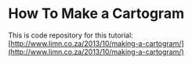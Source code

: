 # How To Make a Cartogram

This is code repository for this tutorial: [http://www.limn.co.za/2013/10/making-a-cartogram/](http://www.limn.co.za/2013/10/making-a-cartogram/)